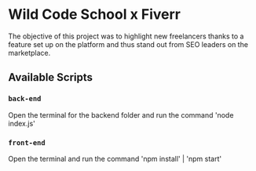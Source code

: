 # Wild Code School x Fiverr

The objective of this project was to highlight new freelancers thanks to a feature set up on the platform and thus stand out from SEO leaders on the marketplace.
## Available Scripts

### `back-end`
Open the terminal for the backend folder and run the command 'node index.js'


### `front-end`
Open the terminal and run the command 'npm install' | 'npm start'
